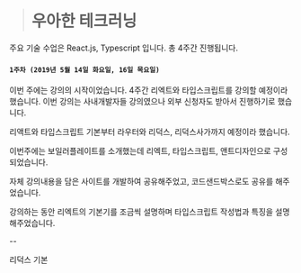 > # 우아한 테크러닝

주요 기술 수업은 React.js, Typescript 입니다. 총 4주간 진행됩니다.

#### `1주차 (2019년 5월 14일 화요일, 16일 목요일)`
이번 주에는 강의의 시작이었습니다. 4주간 리엑트와 타입스크립트를 강의할 예정이라 했습니다. 이번 강의는 사내개발자들 강의였으나 외부 신청자도 받아서 진행하기로 했습니다.

리액트와 타입스크립트 기본부터 라우터와 리덕스, 리덕스사가까지 예정이라 했습니다.

이번주에는 보일러플레이트를 소개했는데 리엑트, 타입스크립트, 앤트디자인으로 구성되었습니다.

자체 강의내용을 담은 사이트를 개발하여 공유해주었고, 코드샌드박스로도 공유를 해주었습니다.

강의하는 동안 리엑트의 기본기를 조금씩 설명하며 타입스크립트 작성법과 특징을 설명해주었습니다.

--

리덕스 기본
